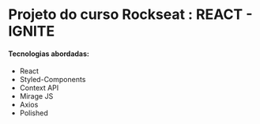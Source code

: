 <h1>Projeto do curso Rockseat : REACT - IGNITE</h1>

<h4>Tecnologias abordadas:</h4>
<ul>
  <li>React</li>
  <li>Styled-Components</li>  
  <li>Context API</li>  
  <li>Mirage JS</li>  
  <li>Axios </li>
  <li>Polished </li>  
</ul>
